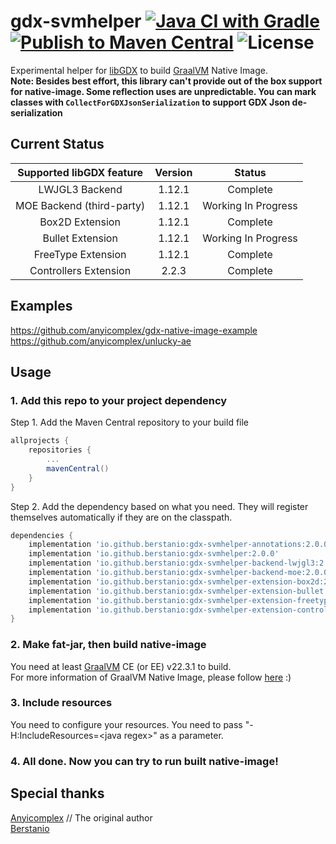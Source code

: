 # gdx-svmhelper [![Java CI with Gradle](https://github.com/berstanio/gdx-graalhelper/actions/workflows/gradle.yml/badge.svg)](https://github.com/berstanio/gdx-graalhelper/actions/workflows/gradle.yml) [![Publish to Maven Central](https://github.com/berstanio/gdx-graalhelper/actions/workflows/gradle-publish.yml/badge.svg)](https://github.com/berstanio/gdx-graalhelper/actions/workflows/gradle-publish.yml) ![License](https://img.shields.io/github/license/anyicomplex/gdx-svmhelper)

Experimental helper for [libGDX](https://libgdx.com/) to build [GraalVM](https://www.graalvm.org/) Native Image.  
**Note: Besides best effort, this library can't provide out of the box support for native-image. Some reflection uses are unpredictable. You can mark classes with `CollectForGDXJsonSerialization` to support GDX Json de-serialization**

## Current Status
| Supported libGDX feature  | Version |       Status        |
|:-------------------------:|:-------:|:-------------------:|
|      LWJGL3 Backend       | 1.12.1  |      Complete       |
| MOE Backend (third-party) | 1.12.1  | Working In Progress |
|      Box2D Extension      | 1.12.1  |      Complete       |
|     Bullet Extension      | 1.12.1  | Working In Progress |
|    FreeType Extension     | 1.12.1  |      Complete       |
|   Controllers Extension   |  2.2.3  |      Complete       |

## Examples
https://github.com/anyicomplex/gdx-native-image-example  
https://github.com/anyicomplex/unlucky-ae

## Usage
### 1. Add this repo to your project dependency
Step 1. Add the Maven Central repository to your build file
```groovy
allprojects {
    repositories {
        ...
        mavenCentral()
    }
}
```

Step 2. Add the dependency based on what you need. They will register themselves automatically if they are on the classpath.
```groovy
dependencies {
    implementation 'io.github.berstanio:gdx-svmhelper-annotations:2.0.0'        // Annotations only
    implementation 'io.github.berstanio:gdx-svmhelper:2.0.0'
    implementation 'io.github.berstanio:gdx-svmhelper-backend-lwjgl3:2.0.0'     // LWJGL3
    implementation 'io.github.berstanio:gdx-svmhelper-backend-moe:2.0.0'        // MOE
    implementation 'io.github.berstanio:gdx-svmhelper-extension-box2d:2.0.0'    // Box2D
    implementation 'io.github.berstanio:gdx-svmhelper-extension-bullet:2.0.0'   // Bullet
    implementation 'io.github.berstanio:gdx-svmhelper-extension-freetype:2.0.0' // FreeType
    implementation 'io.github.berstanio:gdx-svmhelper-extension-controllers-lwjgl3:2.0.0' // Controllers
}
```
### 2. Make fat-jar, then build native-image
You need at least [GraalVM](https://www.graalvm.org/) CE (or EE) v22.3.1 to build.  
For more information of GraalVM Native Image, please follow [here](https://www.graalvm.org/reference-manual/native-image/) :)
### 3. Include resources
You need to configure your resources. You need to pass "-H:IncludeResources=\<java regex>" as a parameter.
### 4. All done. Now you can try to run built native-image!

## Special thanks
[Anyicomplex](https://github.com/anyicomplex/) // The original author  
[Berstanio](https://github.com/Berstanio)
